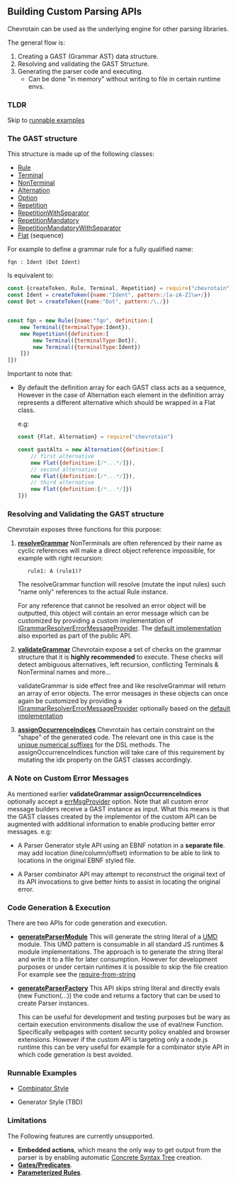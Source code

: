 ## Building Custom Parsing APIs

Chevrotain can be used as the underlying engine for other parsing libraries.

The general flow is:
1. Creating a GAST (Grammar AST) data structure.
1. Resolving and validating the GAST Structure.
1. Generating the parser code and executing.
   - Can be done "in memory" without writing to file in certain runtime envs.

### TLDR

Skip to [runnable examples](https://github.com/SAP/chevrotain/tree/master/examples/custom_apis/)
   
   
### The GAST structure    

This structure is made up of the following classes:

 - [Rule](http://sap.github.io/chevrotain/documentation/3_0_0/classes/rule.html)
 - [Terminal](http://sap.github.io/chevrotain/documentation/3_0_0/classes/terminal.html)
 - [NonTerminal](http://sap.github.io/chevrotain/documentation/3_0_0/classes/nonterminal.html)
 - [Alternation](http://sap.github.io/chevrotain/documentation/3_0_0/classes/alternation.html) 
 - [Option](http://sap.github.io/chevrotain/documentation/3_0_0/classes/option.html)
 - [Repetition](http://sap.github.io/chevrotain/documentation/3_0_0/classes/repetition.html)
 - [RepetitionWithSeparator](http://sap.github.io/chevrotain/documentation/3_0_0/classes/repetitionwithseparator.html)
 - [RepetitionMandatory](http://sap.github.io/chevrotain/documentation/3_0_0/classes/repetitionmandatory.html)
 - [RepetitionMandatoryWithSeparator](http://sap.github.io/chevrotain/documentation/3_0_0/classes/repetitionmandatorywithseparator.html)
 - [Flat](http://sap.github.io/chevrotain/documentation/3_0_0/classes/flat.html) (sequence)

For example to define a grammar rule for a fully qualified name:

```antlr
fqn : Ident (Dot Ident)
```

Is equivalent to:

```javascript
const {createToken, Rule, Terminal, Repetition} = require("chevrotain")
const Ident = createToken({name:"Ident", pattern:/[a-zA-Z]\w+/})
const Dot = createToken({name:"Dot", pattern:/\./})


const fqn = new Rule({name:"fqn", definition:[
    new Terminal({terminalType:Ident}),
    new Repetition({definition:[
        new Terminal({terminalType:Dot}),
        new Terminal({terminalType:Ident})
    ]})
]})
```

Important to note that:

- By default the definition array for each GAST class acts as a sequence,
  However in the case of Alternation each element in the definition array represents a different
  alternative which should be wrapped in a Flat class.
  
  e.g:
  
  ```javascript
  const {Flat, Alternation} = require("chevrotain")
  
  const gastAlts = new Alternation({definition:[  
      // first alternative
      new Flat({definition:[/*...*/]}),
      // second alternative
      new Flat({definition:[/*...*/]}),
      // third alternative
      new Flat({definition:[/*...*/]})
  ]})
  ```


### Resolving and Validating the GAST structure

Chevrotain exposes three functions for this purpose:

1. [**resolveGrammar**](http://sap.github.io/chevrotain/documentation/3_0_0/globals.html#resolvegrammar)
   NonTerminals are often referenced by their name as cyclic references will make
   a direct object reference impossible, for example with right recursion:
   ```antlr
      rule1: A (rule1)?
   ``` 
   The resolveGrammar function will resolve (mutate the input rules) such "name only" references
   to the actual Rule instance.
   
   For any reference that cannot be resolved an error object will be outputted, 
   this object will contain an error message which can be customized by providing
   a custom implementation of [IGrammarResolverErrorMessageProvider](http://sap.github.io/chevrotain/documentation/3_0_0/interfaces/igrammarresolvererrormessageprovider.html).
   The [default implementation](http://sap.github.io/chevrotain/documentation/3_0_0/globals.html#defaultgrammarresolvererrorprovider) also exported as part of the public API.
   
   
1. [**validateGrammar**](http://sap.github.io/chevrotain/documentation/3_0_0/globals.html#validategrammar)
   Chevrotain expose a set of checks on the grammar structure that it is **highly recommended** to execute.
   These checks will detect ambiguous alternatives, left recursion, conflicting Terminals & NonTerminal names and more...
   
   validateGrammar is side effect free and like resolveGrammar will return an array of error objects.
   The error messages in these objects can once again be customized by providing a [IGrammarResolverErrorMessageProvider](http://sap.github.io/chevrotain/documentation/3_0_0/interfaces/igrammarvalidatorerrormessageprovider.html) 
   optionally based on the [default implementation](http://sap.github.io/chevrotain/documentation/3_0_0/globals.html#defaultgrammarvalidatorerrorprovider)  
    
1. [**assignOccurrenceIndices**](http://sap.github.io/chevrotain/documentation/3_0_0/globals.html#assignoccurrenceindices)
   Chevrotain has certain constraint on the "shape" of the generated code. The relevant one in this case is the [unique numerical suffixes](http://sap.github.io/chevrotain/website/FAQ.html#NUMERICAL_SUFFIXES) for the DSL methods.
   The assignOccurrenceIndices function will take care of this requirement by mutating the idx property on the GAST classes accordingly.
   
   
### A Note on Custom Error Messages

As mentioned earlier **validateGrammar** **assignOccurrenceIndices** optionally accept
a [errMsgProvider](http://sap.github.io/chevrotain/documentation/3_0_0/globals.html#validategrammar) option.
Note that all custom error message builders receive a GAST instance as input. What this means is that
the GAST classes created by the implementor of the custom API can be augmented with additional information to enable
producing better error messages. e.g:

- A Parser Generator style API using an EBNF notation in a **separate file**.
  may add location (line/column/offset) information to be able to link to locations in the original EBNF styled file.
  
- A Parser combinator API may attempt to reconstruct the original text of its API invocations to give better hints
  to assist in locating the original error.     


### Code Generation & Execution     

There are two APIs for code generation and execution.

- [**generateParserModule**](http://sap.github.io/chevrotain/documentation/3_0_0/globals.html#generateparsermodule)
  This will generate the string literal of a [UMD](https://github.com/umdjs/umd) module.
  This UMD pattern is consumable in all standard JS runtimes & module implementations.
  The approach is to generate the string literal and write it to a file for later consumption.
  However for development purposes or under certain runtimes it is possible to skip the file creation
  For example see the [require-from-string](https://github.com/floatdrop/require-from-string)

- [**generateParserFactory**](http://sap.github.io/chevrotain/documentation/3_0_0/globals.html#generateparserfactory)
  This API skips string literal and directly evals (new Function(...)) the code and returns
  a factory that can be used to create Parser instances.
  
  This can be useful for development and testing purposes but be wary
  as certain execution environments disallow the use of eval/new Function.
  Specifically webpages with content security policy enabled and browser extensions.
  However if the custom API is targeting only a node.js runtime this can be very
  useful for example for a combinator style API in which code generation is best
  avoided.
  
   
### Runnable Examples

- [Combinator Style](https://github.com/SAP/chevrotain/tree/master/examples/custom_apis/combinator)

- Generator Style (TBD)


### Limitations 

The Following features are currently unsupported.

- **Embedded actions**, which means the only way to get output from the parser is by enabling automatic [Concrete Syntax Tree](http://sap.github.io/chevrotain/website/Deep_Dive/concrete_syntax_tree.html) creation.
- [**Gates/Predicates**](https://github.com/SAP/chevrotain/blob/master/examples/parser/predicate_lookahead/predicate_lookahead.js).
- [**Parameterized Rules**](https://github.com/SAP/chevrotain/blob/master/examples/parser/parametrized_rules/parametrized.js). 
